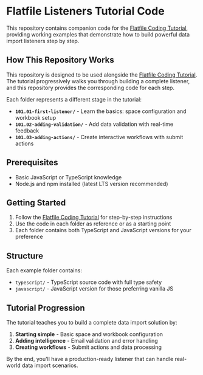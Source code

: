 # Flatfile Listeners Tutorial Code

This repository contains companion code for the [Flatfile Coding Tutorial](https://flatfile.com/docs/coding-tutorial/overview), providing working examples that demonstrate how to build powerful data import listeners step by step.

## How This Repository Works

This repository is designed to be used alongside the [Flatfile Coding Tutorial](https://flatfile.com/docs/coding-tutorial/overview). The tutorial progressively walks you through building a complete listener, and this repository provides the corresponding code for each step.

Each folder represents a different stage in the tutorial:

- **`101.01-first-listener/`** - Learn the basics: space configuration and workbook setup
- **`101.02-adding-validation/`** - Add data validation with real-time feedback
- **`101.03-adding-actions/`** - Create interactive workflows with submit actions

## Prerequisites

- Basic JavaScript or TypeScript knowledge
- Node.js and npm installed (latest LTS version recommended)

## Getting Started

1. Follow the [Flatfile Coding Tutorial](https://flatfile.com/docs/coding-tutorial/overview) for step-by-step instructions
2. Use the code in each folder as reference or as a starting point
3. Each folder contains both TypeScript and JavaScript versions for your preference

## Structure

Each example folder contains:

- `typescript/` - TypeScript source code with full type safety
- `javascript/` - JavaScript version for those preferring vanilla JS

## Tutorial Progression

The tutorial teaches you to build a complete data import solution by:

1. **Starting simple** - Basic space and workbook configuration
2. **Adding intelligence** - Email validation and error handling  
3. **Creating workflows** - Submit actions and data processing

By the end, you'll have a production-ready listener that can handle real-world data import scenarios.
